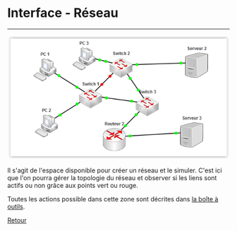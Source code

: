 # Interface - Réseau #

----------

![](img/reseau.PNG)

Il s'agit de l'espace disponible pour créer un réseau et le simuler. C'est ici que l'on pourra gérer la topologie du réseau et observer si les liens sont actifs ou non grâce aux points vert ou rouge.

Toutes les actions possible dans cette zone sont décrites dans [la boîte à outils](outil.md).

[Retour](index.md)